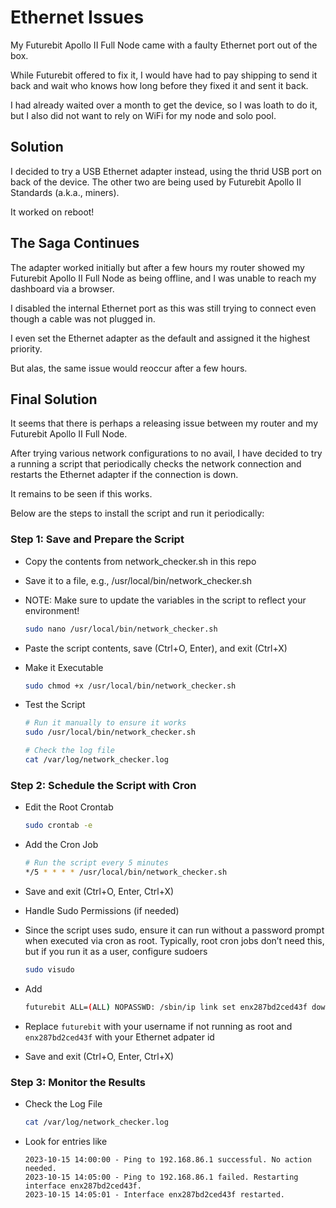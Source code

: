 # Ethernet Issues

My Futurebit Apollo II Full Node came with a faulty Ethernet port out of the box. 

While Futurebit offered to fix it, I would have had to pay shipping to send it back and wait who knows how long before they fixed it and sent it back.

I had already waited over a month to get the device, so I was loath to do it, but I also did not want to rely on WiFi for my node and solo pool.

## Solution

I decided to try a USB Ethernet adapter instead, using the thrid USB port on back of the device. The other two are being used by Futurebit Apollo II Standards (a.k.a., miners).

It worked on reboot!

## The Saga Continues

The adapter worked initially but after a few hours my router showed my Futurebit Apollo II Full Node as being offline, and I was unable to reach my dashboard via a browser.

I disabled the internal Ethernet port as this was still trying to connect even though a cable was not plugged in.

I even set the Ethernet adapter as the default and assigned it the highest priority.

But alas, the same issue would reoccur after a few hours.

## Final Solution

It seems that there is perhaps a releasing issue between my router and my Futurebit Apollo II Full Node.

After trying various network configurations to no avail, I have decided to try a running a script that periodically checks the network connection and restarts the Ethernet adapter if the connection is down.

It remains to be seen if this works. 

Below are the steps to install the script and run it periodically:

### Step 1: Save and Prepare the Script

* Copy the contents from network_checker.sh in this repo
* Save it to a file, e.g., /usr/local/bin/network_checker.sh
* NOTE: Make sure to update the variables in the script to reflect your environment!
  
  ```bash
  sudo nano /usr/local/bin/network_checker.sh
  ```

* Paste the script contents, save (Ctrl+O, Enter), and exit (Ctrl+X)

* Make it Executable
  
  ```bash
  sudo chmod +x /usr/local/bin/network_checker.sh
  ```

* Test the Script
  
  ```bash
  # Run it manually to ensure it works
  sudo /usr/local/bin/network_checker.sh

  # Check the log file
  cat /var/log/network_checker.log
  ```

### Step 2: Schedule the Script with Cron

* Edit the Root Crontab
  
  ```bash
  sudo crontab -e
  ```

* Add the Cron Job
  
  ```bash
  # Run the script every 5 minutes
  */5 * * * * /usr/local/bin/network_checker.sh
  ```

* Save and exit (Ctrl+O, Enter, Ctrl+X)

* Handle Sudo Permissions (if needed)
* Since the script uses sudo, ensure it can run without a password prompt when executed via cron as root. Typically, root cron jobs don’t need this, but if you run it as a user, configure sudoers
  
  ```bash
  sudo visudo
  ```

* Add
  
  ```bash
  futurebit ALL=(ALL) NOPASSWD: /sbin/ip link set enx287bd2ced43f down, /sbin/ip link set enx287bd2ced43f up
  ```

* Replace `futurebit` with your username if not running as root and `enx287bd2ced43f` with your Ethernet adpater id

* Save and exit (Ctrl+O, Enter, Ctrl+X)

### Step 3: Monitor the Results

* Check the Log File
  
  ```bash
  cat /var/log/network_checker.log
  ```

* Look for entries like
  
  ```text
  2023-10-15 14:00:00 - Ping to 192.168.86.1 successful. No action needed.
  2023-10-15 14:05:00 - Ping to 192.168.86.1 failed. Restarting interface enx287bd2ced43f.
  2023-10-15 14:05:01 - Interface enx287bd2ced43f restarted.
  ```
